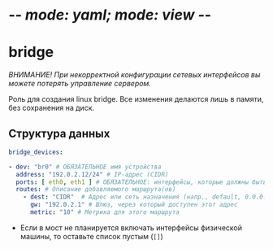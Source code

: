 # -*- mode: yaml; mode: view -*-
# bridge

*ВНИМАНИЕ! При некорректной конфигурации сетевых интерфейсов вы можете потерять управление сервером.*

Роль для создания linux bridge. Все изменения делаются лишь в памяти, без сохранения на диск.

## Структура данных

```yaml
bridge_devices:

- dev: "br0" # ОБЯЗАТЕЛЬНОЕ имя устройства
  address: "192.0.2.12/24" # IP-адрес (CIDR)
  ports: [ eth0, eth1 ] # ОБЯЗАТЕЛЬНОЕ: интерфейсы, которые должны быть включены в мост*
  routes: # Описание добавляемого маршрута(ов)
    - dest: "CIDR"  # Адрес или сеть назначения (напр., default, 0.0.0.0/0, 192.0.2.0/24)
      gw: "192.0.2.1" # Шлюз, через который доступен этот адрес
      metric: "10" # Метрика для этого маршрута
```
* Если в мост не планируется включать интерфейсы физической машины, то оставьте список пустым (`[]`)
